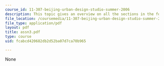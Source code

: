 ```yaml
---
course_id: 11-307-beijing-urban-design-studio-summer-2006
description: This topic gives an overview on all the sections in the form.
file_location: /coursemedia/11-307-beijing-urban-design-studio-summer-2006/fcabcd420682db2d52ba07d7ca70b965_assn3.pdf
file_type: application/pdf
layout: pdf
title: assn3.pdf
type: course
uid: fcabcd420682db2d52ba07d7ca70b965

---
```

None